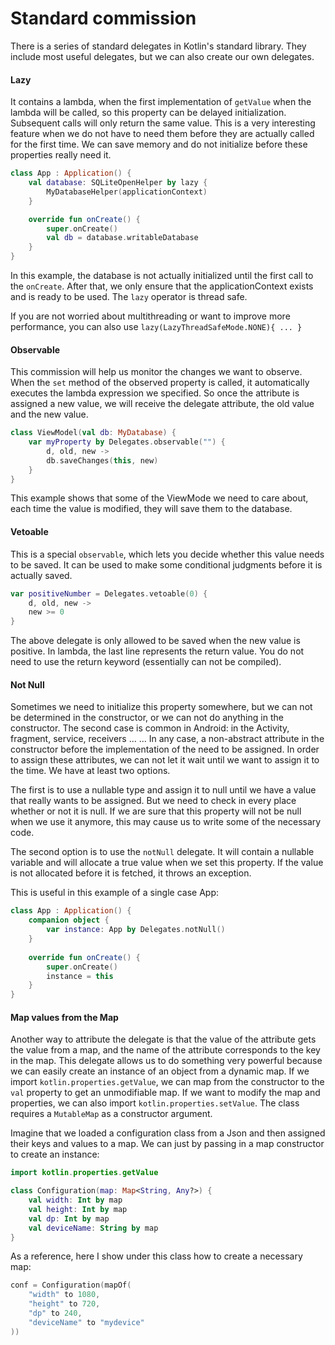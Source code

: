 # Standard commission

There is a series of standard delegates in Kotlin's standard library. They include most useful delegates, but we can also create our own delegates.

#### Lazy

It contains a lambda, when the first implementation of `getValue` when the lambda will be called, so this property can be delayed initialization. Subsequent calls will only return the same value. This is a very interesting feature when we do not have to need them before they are actually called for the first time. We can save memory and do not initialize before these properties really need it.

```kotlin
class App : Application() {
    val database: SQLiteOpenHelper by lazy {
		MyDatabaseHelper(applicationContext)
	}

	override fun onCreate() {
	    super.onCreate()
	    val db = database.writableDatabase
    }
}
```

In this example, the database is not actually initialized until the first call to the `onCreate`. After that, we only ensure that the applicationContext exists and is ready to be used. The `lazy` operator is thread safe.

If you are not worried about multithreading or want to improve more performance, you can also use `lazy(LazyThreadSafeMode.NONE){ ... }`


#### Observable

This commission will help us monitor the changes we want to observe. When the `set` method of the observed property is called, it automatically executes the lambda expression we specified. So once the attribute is assigned a new value, we will receive the delegate attribute, the old value and the new value.

```kotlin
class ViewModel(val db: MyDatabase) {
	var myProperty by Delegates.observable("") {
	    d, old, new ->
	    db.saveChanges(this, new)
	}
}
```

This example shows that some of the ViewMode we need to care about, each time the value is modified, they will save them to the database.


#### Vetoable

This is a special `observable`, which lets you decide whether this value needs to be saved. It can be used to make some conditional judgments before it is actually saved.

```kotlin
var positiveNumber = Delegates.vetoable(0) {
    d, old, new ->
	new >= 0
}
```

The above delegate is only allowed to be saved when the new value is positive. In lambda, the last line represents the return value. You do not need to use the return keyword (essentially can not be compiled).

#### Not Null

Sometimes we need to initialize this property somewhere, but we can not be determined in the constructor, or we can not do anything in the constructor. The second case is common in Android: in the Activity, fragment, service, receivers ... ... In any case, a non-abstract attribute in the constructor before the implementation of the need to be assigned. In order to assign these attributes, we can not let it wait until we want to assign it to the time. We have at least two options.

The first is to use a nullable type and assign it to null until we have a value that really wants to be assigned. But we need to check in every place whether or not it is null. If we are sure that this property will not be null when we use it anymore, this may cause us to write some of the necessary code.

The second option is to use the `notNull` delegate. It will contain a nullable variable and will allocate a true value when we set this property. If the value is not allocated before it is fetched, it throws an exception.

This is useful in this example of a single case App:

```kotlin
class App : Application() {
    companion object {
        var instance: App by Delegates.notNull()
	}
	
	override fun onCreate() {
        super.onCreate()
        instance = this
	}
}
```

#### Map values from the Map

Another way to attribute the delegate is that the value of the attribute gets the value from a map, and the name of the attribute corresponds to the key in the map. This delegate allows us to do something very powerful because we can easily create an instance of an object from a dynamic map. If we import `kotlin.properties.getValue`, we can map from the constructor to the `val` property to get an unmodifiable map. If we want to modify the map and properties, we can also import `kotlin.properties.setValue`. The class requires a `MutableMap` as a constructor argument.

Imagine that we loaded a configuration class from a Json and then assigned their keys and values to a map. We can just by passing in a map constructor to create an instance:

```kotlin
import kotlin.properties.getValue

class Configuration(map: Map<String, Any?>) {
    val width: Int by map
    val height: Int by map
    val dp: Int by map
    val deviceName: String by map
}
```

As a reference, here I show under this class how to create a necessary map:

```kotlin
conf = Configuration(mapOf(
    "width" to 1080,
    "height" to 720,
    "dp" to 240,
    "deviceName" to "mydevice"
))
```
